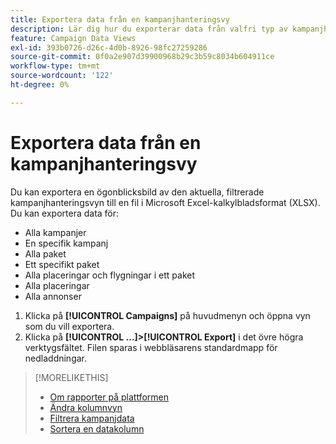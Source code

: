 ```yaml
---
title: Exportera data från en kampanjhanteringsvy
description: Lär dig hur du exporterar data från valfri typ av kampanjhanteringsvy till en kalkylbladsfil.
feature: Campaign Data Views
exl-id: 393b0726-d26c-4d0b-8926-98fc27259286
source-git-commit: 0f0a2e907d39900968b29c3b59c8034b604911ce
workflow-type: tm+mt
source-wordcount: '122'
ht-degree: 0%

---
```


# Exportera data från en kampanjhanteringsvy

Du kan exportera en ögonblicksbild av den aktuella, filtrerade kampanjhanteringsvyn till en fil i Microsoft Excel-kalkylbladsformat (XLSX). Du kan exportera data för:

* Alla kampanjer
* En specifik kampanj
* Alla paket
* Ett specifikt paket
* Alla placeringar och flygningar i ett paket
* Alla placeringar
* Alla annonser

1. Klicka på **[!UICONTROL Campaigns]** på huvudmenyn och öppna vyn som du vill exportera.
1. Klicka på **[!UICONTROL ...]>[!UICONTROL Export]** i det övre högra verktygsfältet.
Filen sparas i webbläsarens standardmapp för nedladdningar.

>[!MORELIKETHIS]
>
>* [Om rapporter på plattformen](campaign-reports-about.md)
>* [Ändra kolumnvyn](column-view-change.md)
>* [Filtrera kampanjdata](campaign-data-filter.md)
>* [Sortera en datakolumn](campaign-data-sort.md)

